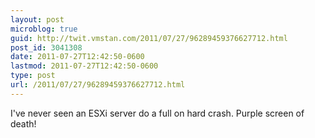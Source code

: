 ```yaml
---
layout: post
microblog: true
guid: http://twit.vmstan.com/2011/07/27/96289459376627712.html
post_id: 3041308
date: 2011-07-27T12:42:50-0600
lastmod: 2011-07-27T12:42:50-0600
type: post
url: /2011/07/27/96289459376627712.html
---
```

I've never seen an ESXi server do a full on hard crash. Purple screen of death!
